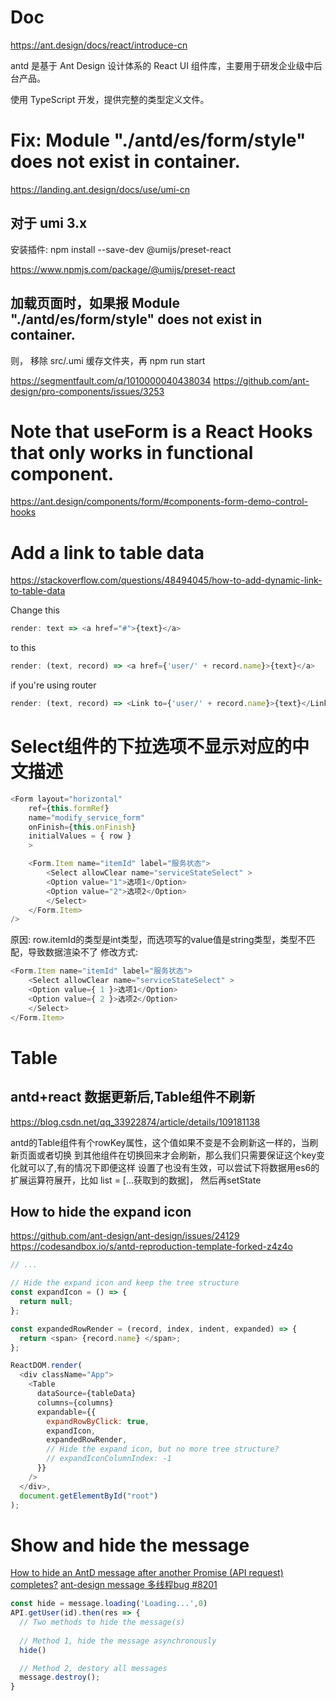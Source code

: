 # Doc
https://ant.design/docs/react/introduce-cn

antd 是基于 Ant Design 设计体系的 React UI 组件库，主要用于研发企业级中后台产品。

使用 TypeScript 开发，提供完整的类型定义文件。

# Fix: Module "./antd/es/form/style" does not exist in container.
https://landing.ant.design/docs/use/umi-cn

## 对于 umi 3.x
安装插件:
npm install --save-dev @umijs/preset-react

https://www.npmjs.com/package/@umijs/preset-react

## 加载页面时，如果报 Module "./antd/es/form/style" does not exist in container.
则，
移除 src/.umi 缓存文件夹，再
npm run start

https://segmentfault.com/q/1010000040438034
https://github.com/ant-design/pro-components/issues/3253

# Note that useForm is a React Hooks that only works in functional component.
https://ant.design/components/form/#components-form-demo-control-hooks

# Add a link to table data
https://stackoverflow.com/questions/48494045/how-to-add-dynamic-link-to-table-data

Change this
```js
render: text => <a href="#">{text}</a>
```

to this
```js
render: (text, record) => <a href={'user/' + record.name}>{text}</a>
```

if you're using router
```js
render: (text, record) => <Link to={'user/' + record.name}>{text}</Link>
```

# Select组件的下拉选项不显示对应的中文描述
```js
<Form layout="horizontal" 
    ref={this.formRef} 
    name="modify_service_form" 
    onFinish={this.onFinish}
    initialValues = { row }
    >

    <Form.Item name="itemId" label="服务状态">
        <Select allowClear name="serviceStateSelect" >
        <Option value="1">选项1</Option>
        <Option value="2">选项2</Option>
        </Select>
    </Form.Item>
/>
```

原因:
row.itemId的类型是int类型，而选项写的value值是string类型，类型不匹配，导致数据渲染不了
修改方式:
```js
<Form.Item name="itemId" label="服务状态">
    <Select allowClear name="serviceStateSelect" >
    <Option value={ 1 }>选项1</Option>
    <Option value={ 2 }>选项2</Option>
    </Select>
</Form.Item>
```

# Table 

## antd+react 数据更新后,Table组件不刷新

https://blog.csdn.net/qq_33922874/article/details/109181138

antd的Table组件有个rowKey属性，这个值如果不变是不会刷新这一样的，当刷新页面或者切换
到其他组件在切换回来才会刷新，那么我们只需要保证这个key变化就可以了,有的情况下即便这样
设置了也没有生效，可以尝试下将数据用es6的扩展运算符展开，比如 list = [...获取到的数据]，
然后再setState

## How to hide the expand icon
https://github.com/ant-design/ant-design/issues/24129
https://codesandbox.io/s/antd-reproduction-template-forked-z4z4o

```js
// ...

// Hide the expand icon and keep the tree structure
const expandIcon = () => {
  return null;
};

const expandedRowRender = (record, index, indent, expanded) => {
  return <span> {record.name} </span>;
};

ReactDOM.render(
  <div className="App">
    <Table
      dataSource={tableData}
      columns={columns}
      expandable={{
        expandRowByClick: true,
        expandIcon,
        expandedRowRender,
        // Hide the expand icon, but no more tree structure?
        // expandIconColumnIndex: -1
      }}
    />
  </div>,
  document.getElementById("root")
);
```

# Show and hide the message
[How to hide an AntD message after another Promise (API request) completes?](https://stackoverflow.com/questions/66757708/how-to-hide-an-antd-message-after-another-promise-api-request-completes)
[ant-design message 多线程bug #8201](https://github.com/ant-design/ant-design/issues/8201)

```js
const hide = message.loading('Loading...',0)
API.getUser(id).then(res => {
  // Two methods to hide the message(s)
  
  // Method 1, hide the message asynchronously
  hide()

  // Method 2, destory all messages
  message.destroy();
}
```
